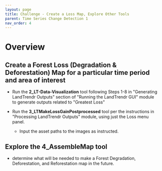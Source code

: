 ```yaml
---
layout: page
title: Challenge - Create a Loss Map, Explore Other Tools
parent: Time Series Change Detection 1
nav_order: 4
---
```

# Overview

## Create a Forest Loss (Degradation & Deforestation) Map for a particular time period and area of interest

* Run the **2_LT-Data-Visualization** tool following Steps 1-8 in "Generating LandTrendr Outputs" section of "Running the LandTrendr GUI" module to generate outputs related to "Greatest Loss"

* Run the **3_LTMakeLossGainPostprocessed** tool per the instructions in "Processing LandTrendr Outputs" module, using just the Loss menu panel. 
    * Input the asset paths to the images as instructed. 

## Explore the **4_AssembleMap** tool

* determine what will be needed to make a Forest Degradation, Deforestation, and Reforestation map in the future. 

